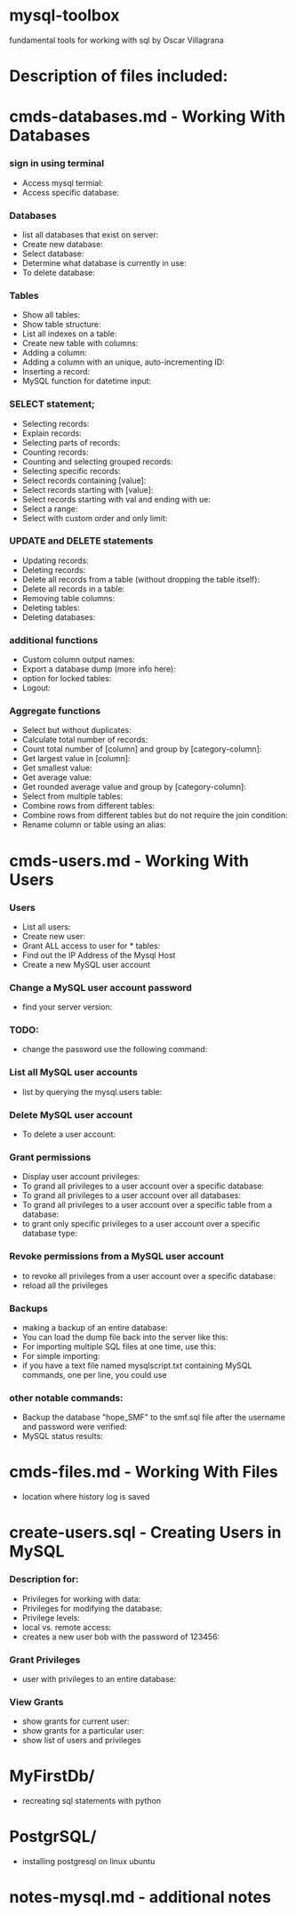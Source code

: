# mysql-toolbox
fundamental tools for working with sql by Oscar Villagrana

# Description of files included:

# cmds-databases.md - Working With Databases

### sign in using terminal
- Access mysql termial: 
- Access specific database: 
### Databases
- list all databases that exist on server:
- Create new database: 
- Select database: 
- Determine what database is currently in use: 
- To delete database:
### Tables 
- Show all tables: 
- Show table structure: 
- List all indexes on a table: 
- Create new table with columns: 
- Adding a column: 
- Adding a column with an unique, auto-incrementing ID: 
- Inserting a record: 
- MySQL function for datetime input: 
### SELECT statement;
- Selecting records: 
- Explain records: 
- Selecting parts of records: 
- Counting records: 
- Counting and selecting grouped records: 
- Selecting specific records: 
- Select records containing [value]: 
- Select records starting with [value]: 
- Select records starting with val and ending with ue: 
- Select a range: 
- Select with custom order and only limit: 
### UPDATE and DELETE statements
- Updating records: 
- Deleting records: 
- Delete all records from a table (without dropping the table itself): 
- Delete all records in a table: 
- Removing table columns: 
- Deleting tables: 
- Deleting databases: 
### additional functions
- Custom column output names: 
- Export a database dump (more info here): 
- option for locked tables:
- Logout: 
### Aggregate functions
- Select but without duplicates: 
- Calculate total number of records: 
- Count total number of [column] and group by [category-column]: 
- Get largest value in [column]: 
- Get smallest value: 
- Get average value: 
- Get rounded average value and group by [category-column]: 
- Select from multiple tables: 
- Combine rows from different tables: 
- Combine rows from different tables but do not require the join condition: 
- Rename column or table using an alias: 



# cmds-users.md - Working With Users

### Users
- List all users: 
- Create new user: 
- Grant ALL access to user for * tables: 
- Find out the IP Address of the Mysql Host
- Create a new MySQL user account
### Change a MySQL user account password
- find your server version:
### TODO:
- change the password use the following command:
### List all MySQL user accounts
- list by querying the mysql.users table:
### Delete MySQL user account
- To delete a user account:
### Grant permissions
- Display user account privileges:
- To grand all privileges to a user account over a specific database:
- To grand all privileges to a user account over all databases:
- To grand all privileges to a user account over a specific table from a database:
- to grant only specific privileges to a user account over a specific database type:
### Revoke permissions from a MySQL user account
- to revoke all privileges from a user account over a specific database:
- reload all the privileges
### Backups
- making a backup of an entire database:
- You can load the dump file back into the server like this:
- For importing multiple SQL files at one time, use this:
- For simple importing:
- if you have a text file named mysqlscript.txt containing MySQL commands, one per line, you could use 
### other notable commands:
- Backup the database "hope_SMF" to the smf.sql file after the username and password were verified:
- MySQL status results:


# cmds-files.md - Working With Files
- location where history log is saved


# create-users.sql - Creating Users in MySQL

### Description for:
- Privileges for working with data:
- Privileges for modifying the database:
- Privilege levels:
- local vs. remote access:
- creates a new user bob with the password of 123456:

### Grant Privileges

- user with privileges to an entire database:

### View Grants

- show grants for current user:
- show grants for a particular user:
- show list of users and privileges

# MyFirstDb/ 
- recreating sql statements with python

# PostgrSQL/
- installing postgresql on linux ubuntu

# notes-mysql.md - additional notes